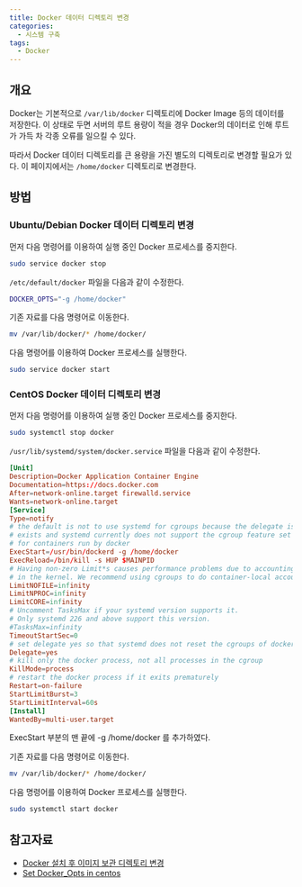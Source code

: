 ```yaml
---
title: Docker 데이터 디렉토리 변경
categories:
  - 시스템 구축
tags:
  - Docker
---
```


## 개요

Docker는 기본적으로 `/var/lib/docker` 디렉토리에 Docker Image 등의 데이터를 저장한다.
이 상태로 두면 서버의 루트 용량이 적을 경우 Docker의 데이터로 인해 루트가 가득 차 각종 오류를 일으킬 수 있다.

따라서 Docker 데이터 디렉토리를 큰 용량을 가진 별도의 디렉토리로 변경할 필요가 있다.
이 페이지에서는 `/home/docker` 디렉토리로 변경한다.

## 방법

### Ubuntu/Debian Docker 데이터 디렉토리 변경

먼저 다음 명령어를 이용하여 실행 중인 Docker 프로세스를 중지한다.

```bash
sudo service docker stop
```

`/etc/default/docker` 파일을 다음과 같이 수정한다.

```bash
DOCKER_OPTS="-g /home/docker"
```

기존 자료를 다음 명령어로 이동한다.

```bash
mv /var/lib/docker/* /home/docker/
```

다음 명령어를 이용하여 Docker 프로세스를 실행한다.

```bash
sudo service docker start
```

### CentOS Docker 데이터 디렉토리 변경

먼저 다음 명령어를 이용하여 실행 중인 Docker 프로세스를 중지한다.

```bash
sudo systemctl stop docker
```

`/usr/lib/systemd/system/docker.service` 파일을 다음과 같이 수정한다.

```conf
[Unit]
Description=Docker Application Container Engine
Documentation=https://docs.docker.com
After=network-online.target firewalld.service
Wants=network-online.target
[Service]
Type=notify
# the default is not to use systemd for cgroups because the delegate issues still
# exists and systemd currently does not support the cgroup feature set required
# for containers run by docker
ExecStart=/usr/bin/dockerd -g /home/docker
ExecReload=/bin/kill -s HUP $MAINPID
# Having non-zero Limit*s causes performance problems due to accounting overhead
# in the kernel. We recommend using cgroups to do container-local accounting.
LimitNOFILE=infinity
LimitNPROC=infinity
LimitCORE=infinity
# Uncomment TasksMax if your systemd version supports it.
# Only systemd 226 and above support this version.
#TasksMax=infinity
TimeoutStartSec=0
# set delegate yes so that systemd does not reset the cgroups of docker containers
Delegate=yes
# kill only the docker process, not all processes in the cgroup
KillMode=process
# restart the docker process if it exits prematurely
Restart=on-failure
StartLimitBurst=3
StartLimitInterval=60s
[Install]
WantedBy=multi-user.target
```

ExecStart 부분의 맨 끝에 -g /home/docker 를 추가하였다.

기존 자료를 다음 명령어로 이동한다.

```bash
mv /var/lib/docker/* /home/docker/
```

다음 명령어를 이용하여 Docker 프로세스를 실행한다.

```bash
sudo systemctl start docker
```

## 참고자료

- [Docker 설치 후 이미지 보관 디렉토리 변경](http://dveamer.github.io/backend/DockerImageDirectory.html)
- [Set Docker_Opts in centos](https://stackoverflow.com/questions/26166550/set-docker-opts-in-centos)
